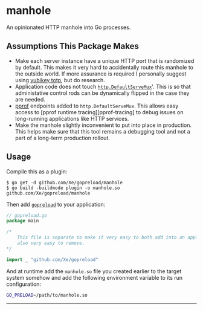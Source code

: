 # manhole

An opinionated HTTP manhole into Go processes.

## Assumptions This Package Makes

- Make each server instance have a unique HTTP port that is randomized by default.
  This makes it very hard to accidentally route this manhole to the outside world.
  If more assurance is required I personally suggest using [yubikey totp][yktotp],
  but do research.
- Application code does not touch [`http.DefaultServeMux`][default-servemux]'. This is so that
  administative control rods can be dynamically flipped in the case they are
  needed.
- [pprof][pprof] endpoints added to `http.DefaultServeMux`. This allows easy
  access to [pprof runtime tracing][pprof-tracing] to debug issues on long-running
  applications like HTTP services.
- Make the manhole slightly inconvenient to put into place in production. This
  helps make sure that this tool remains a debugging tool and not a part of a
  long-term production rollout.

## Usage

Compile this as a plugin:

```console
$ go get -d github.com/Xe/gopreload/manhole
$ go build -buildmode plugin -o manhole.so github.com/Xe/gopreload/manhole
```

Then add [`gopreload`][gopreload] to your application:

```go
// gopreload.go
package main

/*
    This file is separate to make it very easy to both add into an application, but
    also very easy to remove.
*/

import _ "github.com/Xe/gopreload"
```

And at runtime add the `manhole.so` file you created earlier to the target system
somehow and add the following environment variable to its run configuration:

```sh
GO_PRELOAD=/path/to/manhole.so
```

---

[pprof]: https://godoc.org/net/http/pprof
[default-servemux]: https://godoc.org/net/http#pkg-variables
[yktotp]: https://github.com/GeertJohan/yubigo
[gopreload]: https://github.com/Xe/gopreload
